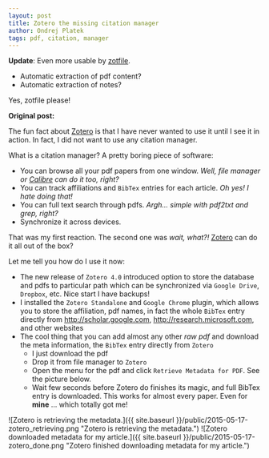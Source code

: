 ```yaml
---
layout: post
title: Zotero the missing citation manager
author: Ondrej Platek
tags: pdf, citation, manager
---
```


**Update**: Even more usable by [zotfile](https://github.com/jlegewie/zotfile).

- Automatic extraction of pdf content?
- Automatic extraction of notes?

Yes, zotfile please!

**Original post:**

The fun fact about [Zotero](https://www.zotero.org/) is that I have never wanted to use it until I see it in action.
In fact, I did not want to use any citation manager.

What is a citation manager? A pretty boring piece of software:

- You can browse all your pdf papers from one window. _Well, file manager or [Calibre](www.calibre.com) can do it too, right?_
- You can track affiliations and ``BibTex`` entries for each article. _Oh yes! I hate doing that!_
- You can full text search through pdfs. _Argh... simple with pdf2txt and grep, right?_
- Synchronize it across devices.

That was my first reaction. The second one was _wait, what?!_ [Zotero](https://www.zotero.org/) can do it all out of the box?

Let me tell you how do I use it now:

* The new release of ``Zotero 4.0`` introduced option to store the database and pdfs to particular path which can be synchronized via ``Google Drive``, ``Dropbox``, etc. Nice start I have backups!
* I installed the ``Zotero Standalone`` and ``Google Chrome`` plugin, which allows you to store the affiliation, pdf names, in fact the whole ``BibTex`` entry directly from http://scholar.google.com, http://research.microsoft.com, and other websites
* The cool thing that you can add almost any other *raw pdf* and download the meta information, the ``BibTex`` entry directly from ``Zotero``
    - I just download the pdf
    - Drop it from file manager to ``Zotero``
    - Open the menu for the pdf and click ``Retrieve Metadata for PDF``. See the picture below.
    - Wait few seconds before Zotero do finishes its magic, and full BibTex entry is downloaded.
    This works for almost every paper. Even for **mine** ... which totally got me!

![Zotero is retrieving the metadata.]({{ site.baseurl }}/public/2015-05-17-zotero_retrieving.png "Zotero is retrieving the metadata.")
![Zotero downloaded metadata for my article.]({{ site.baseurl }}/public/2015-05-17-zotero_done.png "Zotero finished downloading metadata for my article.")
